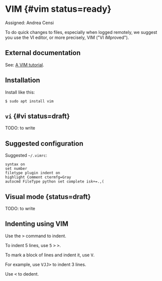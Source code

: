 
# VIM {#vim status=ready}

Assigned: Andrea Censi


To do quick changes to files, especially when logged remotely,
we suggest you use the VI editor, or more precisely, VIM ("VI iMproved").

## External documentation

See: [A VIM tutorial](http://www.openvim.com/).

## Installation

Install like this:

    $ sudo apt install vim


## `vi` {#vi status=draft}

TODO: to write

## Suggested configuration

Suggested `~/.vimrc`:

    syntax on
    set number
    filetype plugin indent on
    highlight Comment ctermfg=Gray
    autocmd FileType python set complete isk+=.,(


<!-- autocmd FileType python set complete+=k~/.vim/syntax/python.vim isk+=.,( -->

## Visual mode {status=draft}

TODO: to write

## Indenting using VIM

Use the <kbd>&gt;</kbd> command to indent.

To indent 5 lines,  use
 <kbd>5</kbd>
 <kbd>&gt;</kbd>
 <kbd>&gt;</kbd>.

To mark a block of lines and indent it, use <kbd>V</kbd>.

For example, use <kbd>V</kbd><kbd>J</kbd><kbd>J</kbd><kbd>&gt;</kbd> to indent 3 lines.

Use <kbd>&lt;</kbd> to dedent.
